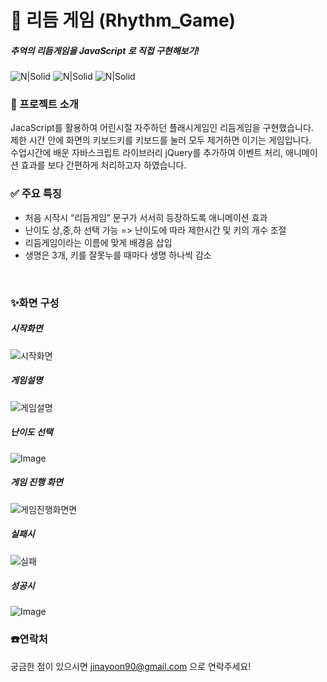 <h1 class="code-line" data-line-start=0 data-line-end=1 ><a id="___Rhythm_Game_0"></a>🎵 리듬 게임 (Rhythm_Game)</h1>
<h5 class="code-line" data-line-start=1 data-line-end=2 ><a id="___JavaScript_____1"></a><em>추억의 리듬게임을 JavaScript 로 직접 구현해보기!</em></h5>
<p class="has-line-data" data-line-start="4" data-line-end="5"><img src="https://img.shields.io/badge/HTML-0F1689?style=flat-square&amp;logo=HTML&amp;logoColor=white" alt="N|Solid">     <img src="https://img.shields.io/badge/Javascript-F7DF1E?style=flat-square&amp;logo=Javascript&amp;logoColor=white" alt="N|Solid">      <img src="https://img.shields.io/badge/GitHub-181717?style=flat-square&amp;logo=GitHub&amp;logoColor=white" alt="N|Solid"></p>
<h3 class="code-line" data-line-start=7 data-line-end=8 ><a id="___7"></a>🚀 프로젝트 소개</h3>
<p class="has-line-data" data-line-start="8" data-line-end="11">JacaScript를 활용하여 어린시절 자주하던 플래시게임인 리듬게임을 구현했습니다.<br>
제한 시간 안에 화면의 키보드키를 키보드를 눌러 모두 제거하면 이기는 게임입니다.<br>
수업시간에 배운 자바스크립트 라이브러리 jQuery를 추가하여 이벤트 처리, 애니메이션 효과를 보다 간편하게 처리하고자 하였습니다.</p>
<h3 class="code-line" data-line-start=13 data-line-end=14 ><a id="___13"></a>✅ 주요 특징</h3>
<ul>
<li class="has-line-data" data-line-start="14" data-line-end="15">처음 시작시 “리듬게임” 문구가 서서히 등장하도록 애니메이션 효과</li>
<li class="has-line-data" data-line-start="15" data-line-end="16">난이도 상,중,하 선택 가능 =&gt; 난이도에 따라 제한시간 및 키의 개수 조절</li>
<li class="has-line-data" data-line-start="16" data-line-end="17">리듬게임이라는 이름에 맞게 배경음 삽입</li>
<li class="has-line-data" data-line-start="17" data-line-end="19">생명은 3개, 키를 잘못누를 때마다 생명 하나씩 감소</li>
</ul>
<br>
<h3 class="code-line" data-line-start=19 data-line-end=20 ><a id="__19"></a>✨화면 구성</h3>
<h5 class="code-line" data-line-start=20 data-line-end=21 ><a id="_20"></a>시작화면</h5>
<p class="has-line-data" data-line-start="21" data-line-end="22"><img src="https://github.com/user-attachments/assets/645105b6-318b-476b-b5b5-cbe2890d4d60" alt="시작화면"></p>
<h5 class="code-line" data-line-start=23 data-line-end=24 ><a id="_23"></a>게임설명</h5>
<p class="has-line-data" data-line-start="24" data-line-end="25"><img src="https://github.com/user-attachments/assets/bc153db5-8a81-4e76-9537-1e7fe77f4799" alt="게임설명"></p>
<h5 class="code-line" data-line-start=26 data-line-end=27 ><a id="__26"></a>난이도 선택</h5>
<p class="has-line-data" data-line-start="27" data-line-end="28"><img src="https://github.com/user-attachments/assets/0629c771-0a45-4d51-9ceb-4d82877c91a1" alt="Image"></p>
<h5 class="code-line" data-line-start=29 data-line-end=30 ><a id="___29"></a>게임 진행 화면</h5>
<p class="has-line-data" data-line-start="30" data-line-end="31"><img src="https://github.com/user-attachments/assets/9550ced8-e125-432f-8524-e45d99e40411" alt="게임진행화면면"></p>
<h5 class="code-line" data-line-start=32 data-line-end=33 ><a id="_32"></a>실패시</h5>
<p class="has-line-data" data-line-start="33" data-line-end="34"><img src="https://github.com/user-attachments/assets/18715882-4392-4e28-941a-cd5f6739f8dd" alt="실패"></p>
<h5 class="code-line" data-line-start=35 data-line-end=36 ><a id="_35"></a>성공시</h5>
<p class="has-line-data" data-line-start="36" data-line-end="37"><img src="https://github.com/user-attachments/assets/ff4d8bfc-ba97-4898-a698-0a4c801aa9d8" alt="Image"></p>
<h3 class="code-line" data-line-start=38 data-line-end=39 ><a id="_38"></a>☎️연락처</h3>
<p class="has-line-data" data-line-start="39" data-line-end="40">궁금한 점이 있으시면 <a href="mailto:jinayoon90@gmail.com">jinayoon90@gmail.com</a> 으로 연락주세요!</p>
